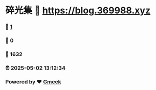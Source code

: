 # 碎光集 :link: https://blog.369988.xyz 
### :page_facing_up: [1](https://blog.369988.xyz/tag.html) 
### :speech_balloon: 0 
### :hibiscus: 1632 
### :alarm_clock: 2025-05-02 13:12:34 
### Powered by :heart: [Gmeek](https://github.com/Meekdai/Gmeek)
